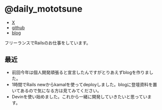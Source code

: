 # @daily_mototsune

- [X](https://x.com/daily_mototsune)
- [github](https://github.com/saeki-mototsune)
- [blog](https://blog.saeki-mototsune.com)

フリーランスでRailsのお仕事をしています。

## 最近
- 前回今年は個人開発頑張ると宣言したんですがとりあえずblogを作りました。
- 1時間でRails newからkamalを使ってdeployしました。blogに登壇資料を置いてあるので気になる方は見てみてください。
- Devinを使い始めました。これから一緒に開発していきたいと思っています。
